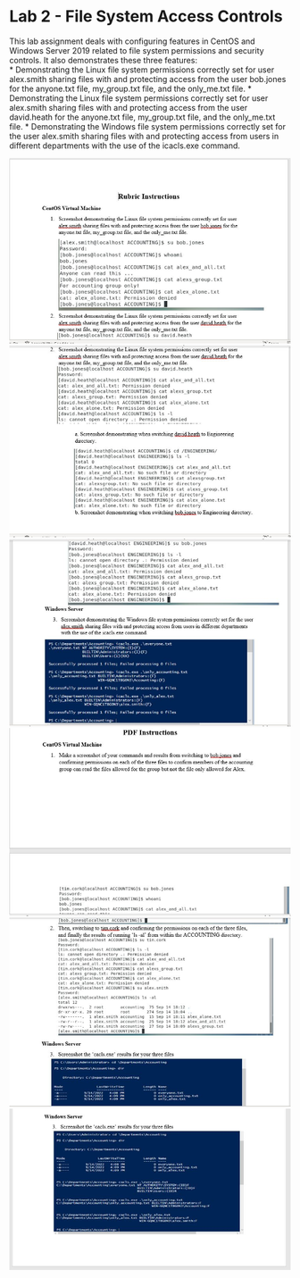 # Lab 2 - File System Access Controls

This lab assignment deals with configuring features in CentOS and Windows Server 2019 related to file system permissions and security controls. It also demonstrates these three features:  
	* Demonstrating the Linux file system permissions correctly set for user alex.smith sharing files with and protecting access from the user bob.jones for the anyone.txt file, my_group.txt file, and the only_me.txt file.
	* Demonstrating the Linux file system permissions correctly set for user alex.smith sharing files with and 	protecting access from the user david.heath for the anyone.txt file, my_group.txt file, and the only_me.txt file.
	* Demonstrating the Windows file system permissions correctly set for the user alex.smith sharing files with and 	protecting access from users in different departments with the use of the icacls.exe command.

![Image1](Images/lab2.1.JPG)
![Image2](Images/lab2.2.JPG)
![Image3](Images/lab2.3.JPG)
![Image4](Images/lab2.4.JPG)
![Image5](Images/lab2.5.JPG)
![Image6](Images/lab2.6.JPG)
